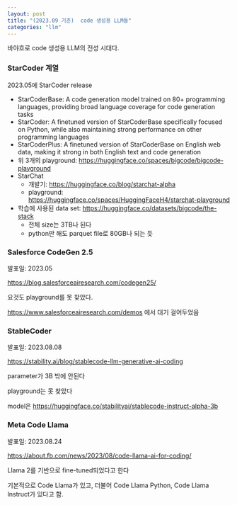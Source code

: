 ```yaml
---
layout: post
title: "(2023.09 기준)  code 생성용 LLM들"
categories: "llm"
---
```


바야흐로 code 생성용 LLM의 전성 시대다.

### StarCoder 계열

2023.05에 StarCoder release

- StarCoderBase: A code generation model trained on 80+ programming languages, providing broad language coverage for code generation tasks
- StarCoder: A finetuned version of StarCoderBase specifically focused on Python, while also maintaining strong performance on other programming languages
- StarCoderPlus: A finetuned version of StarCoderBase on English web data, making it strong in both English text and code generation
- 위 3개의 playground: https://huggingface.co/spaces/bigcode/bigcode-playground
- StarChat
  - 개발기: https://huggingface.co/blog/starchat-alpha
  - playground: https://huggingface.co/spaces/HuggingFaceH4/starchat-playground
- 학습에 사용된 data set: https://huggingface.co/datasets/bigcode/the-stack
  - 전체 size는 3TB나 된다
  - python만 해도 parquet file로 80GB나 되는 듯

### Salesforce CodeGen 2.5

발표일: 2023.05

https://blog.salesforceairesearch.com/codegen25/

요것도 playground를 못 찾았다.

https://www.salesforceairesearch.com/demos 에서 대기 걸어두었음

### StableCoder

발표일: 2023.08.08

https://stability.ai/blog/stablecode-llm-generative-ai-coding

parameter가 3B 밖에 안된다

playground는 못 찾았다

model은 https://huggingface.co/stabilityai/stablecode-instruct-alpha-3b

### Meta Code Llama

발표일: 2023.08.24

https://about.fb.com/news/2023/08/code-llama-ai-for-coding/

Llama 2를 기반으로 fine-tuned되었다고 한다

기본적으로 Code Llama가 있고, 더불어 Code Llama Python, Code Llama Instruct가 있다고 함.

